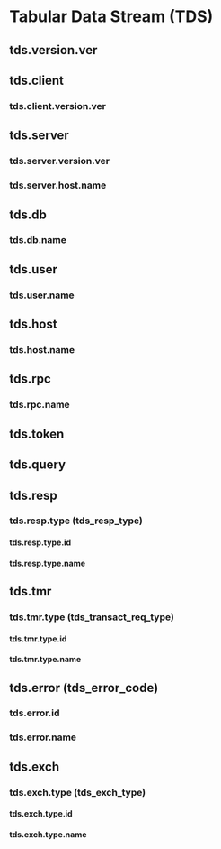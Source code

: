 # Tabular Data Stream (TDS)

## tds.version.ver

## tds.client
### tds.client.version.ver

## tds.server
### tds.server.version.ver
### tds.server.host.name

## tds.db
### tds.db.name

## tds.user
### tds.user.name

## tds.host
### tds.host.name

## tds.rpc
### tds.rpc.name

## tds.token

## tds.query

## tds.resp
### tds.resp.type (tds_resp_type)
#### tds.resp.type.id
#### tds.resp.type.name

## tds.tmr
### tds.tmr.type (tds_transact_req_type)
#### tds.tmr.type.id
#### tds.tmr.type.name

## tds.error (tds_error_code)
### tds.error.id
### tds.error.name

## tds.exch
### tds.exch.type  (tds_exch_type)
#### tds.exch.type.id
#### tds.exch.type.name
